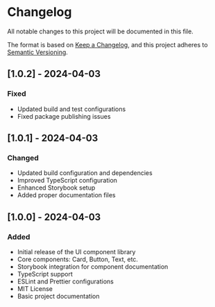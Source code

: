 # Changelog

All notable changes to this project will be documented in this file.

The format is based on [Keep a Changelog](https://keepachangelog.com/en/1.0.0/),
and this project adheres to [Semantic Versioning](https://semver.org/spec/v2.0.0.html).

## [1.0.2] - 2024-04-03

### Fixed
- Updated build and test configurations
- Fixed package publishing issues

## [1.0.1] - 2024-04-03

### Changed
- Updated build configuration and dependencies
- Improved TypeScript configuration
- Enhanced Storybook setup
- Added proper documentation files

## [1.0.0] - 2024-04-03

### Added
- Initial release of the UI component library
- Core components: Card, Button, Text, etc.
- Storybook integration for component documentation
- TypeScript support
- ESLint and Prettier configurations
- MIT License
- Basic project documentation 